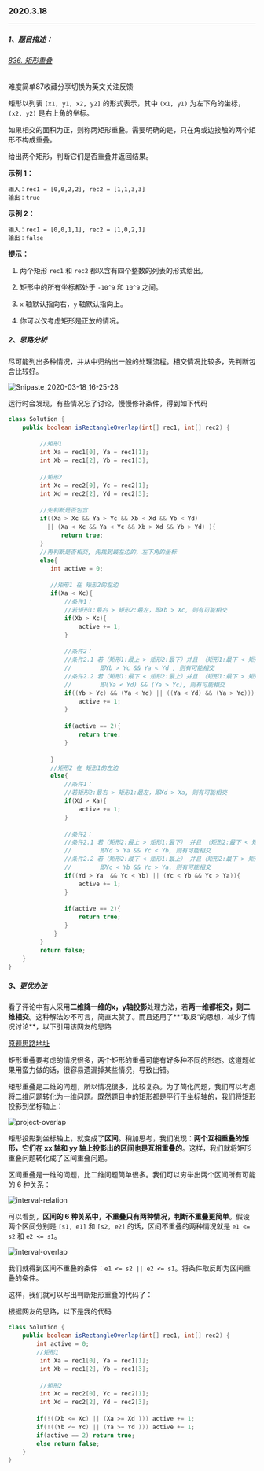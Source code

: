 ### 2020.3.18

---

##### 1、题目描述：

###### [836. 矩形重叠](https://leetcode-cn.com/problems/rectangle-overlap/)

难度简单87收藏分享切换为英文关注反馈

矩形以列表 `[x1, y1, x2, y2]` 的形式表示，其中 `(x1, y1)` 为左下角的坐标，`(x2, y2)` 是右上角的坐标。

如果相交的面积为正，则称两矩形重叠。需要明确的是，只在角或边接触的两个矩形不构成重叠。

给出两个矩形，判断它们是否重叠并返回结果。

 

**示例 1：**

```
输入：rec1 = [0,0,2,2], rec2 = [1,1,3,3]
输出：true

```

**示例 2：**

```
输入：rec1 = [0,0,1,1], rec2 = [1,0,2,1]
输出：false

```

 

**提示：**

1. 两个矩形 `rec1` 和 `rec2` 都以含有四个整数的列表的形式给出。

2. 矩形中的所有坐标都处于 `-10^9` 和 `10^9` 之间。

3. `x` 轴默认指向右，`y` 轴默认指向上。

4. 你可以仅考虑矩形是正放的情况。

   

##### 2、思路分析

​      尽可能列出多种情况，并从中归纳出一般的处理流程。相交情况比较多，先判断包含比较好。

![Snipaste_2020-03-18_16-25-28](..\..\..\images\algorithm\Snipaste_2020-03-18_16-25-28.jpg)

运行时会发现，有些情况忘了讨论，慢慢修补条件，得到如下代码

```java
class Solution {
    public boolean isRectangleOverlap(int[] rec1, int[] rec2) {
    
         //矩形1
         int Xa = rec1[0], Ya = rec1[1];
         int Xb = rec1[2], Yb = rec1[3];

         //矩形2 
         int Xc = rec2[0], Yc = rec2[1];
         int Xd = rec2[2], Yd = rec2[3];

         //先判断是否包含
         if((Xa > Xc && Ya > Yc && Xb < Xd && Yb < Yd) 
           || (Xa < Xc && Ya < Yc && Xb > Xd && Yb > Yd) ){
               return true;
         }
         //再判断是否相交, 先找到最左边的，左下角的坐标
         else{
            int active = 0;

            //矩形1 在 矩形2的左边
            if(Xa < Xc){
                //条件1：
                //若矩形1:最右 > 矩形2:最左，即Xb > Xc, 则有可能相交
                if(Xb > Xc){
                    active += 1; 
                }

                //条件2：
                //条件2.1 若（矩形1:最上 > 矩形2:最下）并且 （矩形1:最下 < 矩形2:最上）
                //        即Yb > Yc && Ya < Yd , 则有可能相交
                //条件2.2 若（矩形1:最下 < 矩形2:最上）并且 （矩形1:最下 > 矩形2:最下），
                //        即(Ya < Yd) && (Ya > Yc), 则有可能相交
                if((Yb > Yc) && (Ya < Yd) || ((Ya < Yd) && (Ya > Yc))){
                    active += 1; 
                }

                if(active == 2){
                    return true;
                }

            }
            //矩形2 在 矩形1的左边
            else{
                //条件1：
                //若矩形2:最右 > 矩形1:最左，即Xd > Xa, 则有可能相交
                if(Xd > Xa){
                    active += 1; 
                }

                //条件2：
                //条件2.1 若（矩形2:最上 > 矩形1:最下） 并且 （矩形2:最下 < 矩形1:最上） 
                //        即Yd > Ya && Yc < Yb, 则有可能相交
                //条件2.2 若（矩形2:最下 < 矩形1:最上） 并且（矩形2:最下 > 矩形1:最下）
                //        即Yc < Yb && Yc > Ya, 则有可能相交
                if((Yd > Ya  && Yc < Yb) || (Yc < Yb && Yc > Ya)){
                    active += 1; 
                }

                if(active == 2){
                    return true;
                }
             }
         }
         return false;
    }
}   	
```



##### 3、更优办法

​	看了评论中有人采用**二维降一维的x，y轴投影**处理方法，若**两一维都相交，则二维相交**。这种解法妙不可言，简直太赞了。而且还用了**“取反“的思想，减少了情况讨论**，以下引用该网友的思路

[原题思路地址](https://leetcode-cn.com/problems/rectangle-overlap/solution/tu-jie-jiang-ju-xing-zhong-die-wen-ti-zhuan-hua-we/)

​       矩形重叠要考虑的情况很多，两个矩形的重叠可能有好多种不同的形态。这道题如果用蛮力做的话，很容易遗漏掉某些情况，导致出错。

矩形重叠是二维的问题，所以情况很多，比较复杂。为了简化问题，我们可以考虑将二维问题转化为一维问题。既然题目中的矩形都是平行于坐标轴的，我们将矩形投影到坐标轴上：

![project-overlap](https://pic.leetcode-cn.com/255e661fd9bedddd608546a12f10f0d83bab7092e7fc5cda0c76a58540d5b9b9.jpg)

矩形投影到坐标轴上，就变成了**区间**。稍加思考，我们发现：**两个互相重叠的矩形，它们在 xx 轴和 yy 轴上投影出的区间也是互相重叠的**。这样，我们就将矩形重叠问题转化成了区间重叠问题。

区间重叠是一维的问题，比二维问题简单很多。我们可以穷举出两个区间所有可能的 6 种关系：

![interval-relation](https://pic.leetcode-cn.com/f18724613610c917f869d48ac05b387cd1a2b448e3208cbc8dbe049f29b1e291.jpg)

可以看到，**区间的 6 种关系中，不重叠只有两种情况，判断不重叠更简单**。假设两个区间分别是 `[s1, e1]` 和 `[s2, e2]` 的话，区间不重叠的两种情况就是 `e1 <= s2` 和 `e2 <= s1`。

![interval-overlap](https://pic.leetcode-cn.com/e99f502bd3bffebd76902b229320a1f2ae862e6f6fc39e250e4c7b0527677f53.jpg)

我们就得到区间不重叠的条件：`e1 <= s2 || e2 <= s1`。将条件取反即为区间重叠的条件。

这样，我们就可以写出判断矩形重叠的代码了：



根据网友的思路，以下是我的代码

```java
class Solution {
    public boolean isRectangleOverlap(int[] rec1, int[] rec2) {
        int active = 0;
        //矩形1
         int Xa = rec1[0], Ya = rec1[1];
         int Xb = rec1[2], Yb = rec1[3];

         //矩形2 
         int Xc = rec2[0], Yc = rec2[1];
         int Xd = rec2[2], Yd = rec2[3];

        if(!((Xb <= Xc) || (Xa >= Xd ))) active += 1;
        if(!((Yb <= Yc) || (Ya >= Yd ))) active += 1;
        if(active == 2) return true;
        else return false;
    }
}
```


